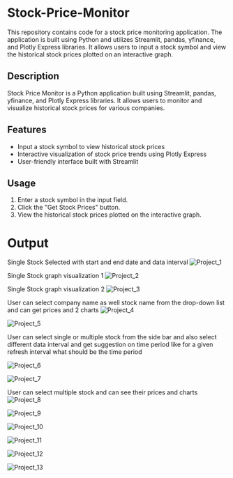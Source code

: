 # Stock-Price-Monitor
This repository contains code for a stock price monitoring application. The application is built using Python and utilizes Streamlit, pandas, yfinance, and Plotly Express libraries. It allows users to input a stock symbol and view the historical stock prices plotted on an interactive graph.

## Description

Stock Price Monitor is a Python application built using Streamlit, pandas, yfinance, and Plotly Express libraries. It allows users to monitor and visualize historical stock prices for various companies.

## Features

- Input a stock symbol to view historical stock prices
- Interactive visualization of stock price trends using Plotly Express
- User-friendly interface built with Streamlit


## Usage

1. Enter a stock symbol in the input field.
2. Click the "Get Stock Prices" button.
3. View the historical stock prices plotted on the interactive graph.


# Output
Single Stock Selected with start and end date and data interval
![Project_1](https://github.com/GauravBohra2001/Stock-Price-Monitor/assets/113661738/7cdcac25-d6b4-45b5-8646-8fd840e656f1)

Single Stock graph visualization 1
![Project_2](https://github.com/GauravBohra2001/Stock-Price-Monitor/assets/113661738/1b56cb0c-a1ea-4fd6-9df2-e8dcb3c14d78)

Single Stock graph visualization 2
![Project_3](https://github.com/GauravBohra2001/Stock-Price-Monitor/assets/113661738/9286aad4-4676-41ac-9063-7d39f5479134)

User can select company name as well stock name from the drop-down list and can get prices and 2 charts
![Project_4](https://github.com/GauravBohra2001/Stock-Price-Monitor/assets/113661738/0cbb1c27-ccee-4e80-82c5-770ed0955874)

![Project_5](https://github.com/GauravBohra2001/Stock-Price-Monitor/assets/113661738/e2435a52-27f0-4de8-804c-ae2d96c397ad)

User can select single or multiple stock from the side bar and also select different data interval and get suggestion on time period like for a given refresh interval what should be the time period

![Project_6](https://github.com/GauravBohra2001/Stock-Price-Monitor/assets/113661738/031d5ef9-5fc2-4503-bc2a-38844717fdb7)

![Project_7](https://github.com/GauravBohra2001/Stock-Price-Monitor/assets/113661738/d0c5d05a-3159-4567-8bf1-c05371b493d7)

User can select multiple stock and can see their prices and charts
![Project_8](https://github.com/GauravBohra2001/Stock-Price-Monitor/assets/113661738/a5900988-eb4b-4442-9a83-6f26232d926e)

![Project_9](https://github.com/GauravBohra2001/Stock-Price-Monitor/assets/113661738/ff90c713-20ec-4758-a47b-e089f3d821d4)

![Project_10](https://github.com/GauravBohra2001/Stock-Price-Monitor/assets/113661738/c1a04a1c-7156-4318-9c40-d4aa22932634)

![Project_11](https://github.com/GauravBohra2001/Stock-Price-Monitor/assets/113661738/40b036b1-daa2-4fda-8da7-1dddf1c650cd)

![Project_12](https://github.com/GauravBohra2001/Stock-Price-Monitor/assets/113661738/de0622f4-103c-4140-ab18-5bf0fa144e60)

![Project_13](https://github.com/GauravBohra2001/Stock-Price-Monitor/assets/113661738/9f07ba57-c3bd-4c44-9387-74f9b4ba19bc)
















